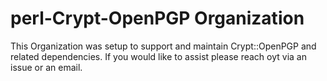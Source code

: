 # perl-Crypt-OpenPGP Organization

This Organization was setup to support and maintain Crypt::OpenPGP and related dependencies.  If you would like to assist please reach oyt via an issue or an email.
